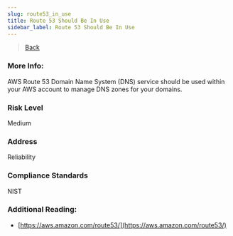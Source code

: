 ```yaml
---
slug: route53_in_use
title: Route 53 Should Be In Use
sidebar_label: Route 53 Should Be In Use
---
```

> [Back](../../route53monitoring)

### More Info:
AWS Route 53 Domain Name System (DNS) service should be used within your AWS account to manage DNS zones for your domains.

### Risk Level
Medium

### Address
Reliability

### Compliance Standards
NIST

### Additional Reading:
- [https://aws.amazon.com/route53/](https://aws.amazon.com/route53/) 

